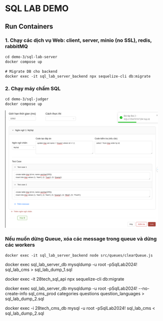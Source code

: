 # SQL LAB DEMO

## Run Containers

### 1. Chạy các dịch vụ Web: client, server, minio (no SSL), redis, rabbitMQ
```
cd demo-3/sql-lab-server
docker compose up 

# Migrate DB cho backend
docker exec -it sql_lab_server_backend npx sequelize-cli db:migrate
```

### 2. Chạy máy chấm SQL
```
cd demo-3/sql-judger
docker compose up 
```

![alt text](./images/image-1.png)



### Nếu muốn dừng Queue, xóa các message trong queue và dừng các workers
```
docker exec -it sql_lab_server_backend node src/queues/clearQueue.js
```


docker exec sql_lab_server_db mysqldump -u root -pSqlLab2024! sql_lab_cms > sql_lab_dump_1.sql



docker exec -it 28tech_sql_api npx sequelize-cli db:migrate

docker exec sql_lab_server_db mysqldump -u root -pSqlLab2024! --no-create-info sql_cms_prod categories questions question_languages > sql_lab_dump_2.sql

docker exec -i 28tech_cms_db mysql -u root -pSqlLab2024! sql_lab_cms < sql_lab_dump_2.sql

